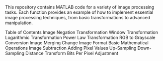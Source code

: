 This repository contains MATLAB code for a variety of image processing tasks. Each function provides an example of how to implement essential image processing techniques, from basic transformations to advanced manipulation.

Table of Contents
Image Negation Transformation
Window Transformation
Logarithmic Transformation
Power Law Transformation
RGB to Grayscale Conversion
Image Merging
Change Image Format
Basic Mathematical Operations
Image Subtraction
Adding Pixel Values
Up-Sampling
Down-Sampling
Distance Transform
Bits Per Pixel Adjustment